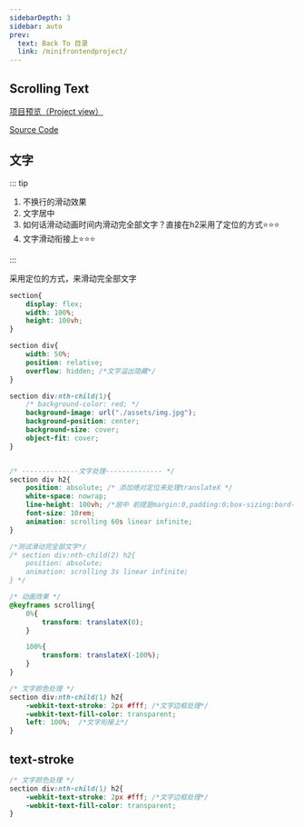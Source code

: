 ```yaml
---
sidebarDepth: 3
sidebar: auto
prev:
  text: Back To 目录
  link: /minifrontendproject/
---
```




## Scrolling Text

[项目预览（Project view）](https://q10viking.github.io/Mini-FrontEnd-project/15%20Scrolling%20Text/)

[Source Code](https://github.com/Q10Viking/Mini-FrontEnd-project/tree/main/15%20Scrolling%20Text)

<common-progresson-snippet src="https://q10viking.github.io/Mini-FrontEnd-project/15%20Scrolling%20Text/"/>




## 文字

::: tip

1. 不换行的滑动效果
2. 文字居中
3. 如何话滑动动画时间内滑动完全部文字？直接在h2采用了定位的方式⭐⭐⭐
4. 文字滑动衔接上⭐⭐⭐

:::



采用定位的方式，来滑动完全部文字

```css
section{
    display: flex;
    width: 100%;
    height: 100vh;
}

section div{
    width: 50%;
    position: relative;
    overflow: hidden; /*文字溢出隐藏*/
}

section div:nth-child(1){
    /* background-color: red; */
    background-image: url("./assets/img.jpg");
    background-position: center;
    background-size: cover;
    object-fit: cover;
}


/* --------------文字处理-------------- */
section div h2{
    position: absolute; /* 添加绝对定位来处理translateX */
    white-space: nowrap;
    line-height: 100vh; /*居中 前提是margin:0,padding:0;box-sizing:bord-box*/
    font-size: 10rem;
    animation: scrolling 60s linear infinite;
}

/*测试滑动完全部文字*/
/* section div:nth-child(2) h2{
    position: absolute;
    animation: scrolling 3s linear infinite;
} */

/* 动画效果 */
@keyframes scrolling{
    0%{
        transform: translateX(0);
    }

    100%{
        transform: translateX(-100%);
    }
}

/* 文字颜色处理 */
section div:nth-child(1) h2{
    -webkit-text-stroke: 2px #fff; /*文字边框处理*/
    -webkit-text-fill-color: transparent;
    left: 100%;  /*文字衔接上*/
}
```





## text-stroke

```css
/* 文字颜色处理 */
section div:nth-child(1) h2{
    -webkit-text-stroke: 2px #fff; /*文字边框处理*/
    -webkit-text-fill-color: transparent;
}
```

